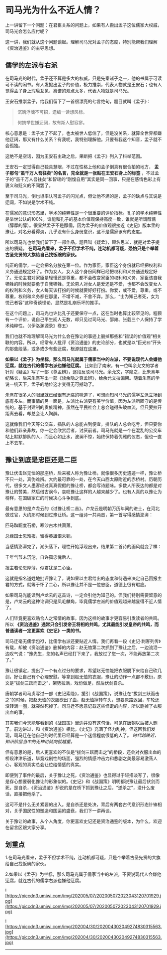 # 司马光为什么不近人情？

上一讲留下一个问题：在君臣关系的问题上，如果有人搬出孟子这位儒家大权威，司马光会怎么应付呢？

这一讲，我们就从这个问题谈起。理解司马光对孟子的态度，特别能帮我们理解《资治通鉴》的主导思想。

## 儒学的左派与右派

在司马光的时代，孟子还不算是多大的权威，只是先秦诸子之一，他的书属于可读可不读的闲书。有人发掘出孟子的价值，极力推崇，代表人物就是王安石；也有人觉得孟子身上瑕瑜互见，离谱的观点太多，代表人物就是司马光。

王安石推崇孟子，给我们留下了一首很漂亮的七言绝句，题目就叫《孟子》：

> 沉魄浮魂不可招，遗编一读想风标。
> 
> 何妨举世嫌迂阔，故有斯人慰寂寥。

核心意思是：孟子太了不起了，也太被世人低估了，但是没关系，就算全世界都嫌他迂阔，那又有什么关系？有我呢，我特别理解他。只要有我这个知音，孟子就不会孤独。

这绝不是空话，因为王安石主政之后，果断把《孟子》列入了科举范围。

王安石一定觉得自己独具慧眼，不过在性格上他和孟子倒真有很合拍的地方， **孟子那句“虽千万人吾往矣”的名言，完全就是一张贴在王安石身上的标签** ，不过孟子的“虽千万人吾往矣”和智瑶的“刚愎自用”其实是同一回事，只是在感情色彩上有褒义和贬义的不同罢了。

至于司马光，倒也坦率认可孟子的闪光点，但让他不满的是，孟子的缺点与其说是迂阔，不如说是学术不纯。

在儒家的意识形态里，学术的纯粹性是一个很重要的评价指标。孔子的学术纯粹性是举世公认的100%，谁能和孔子的基本价值观保持高度一致，谁就是所谓醇儒（醇厚的醇）。很显然孟子不是醇儒，因为孟子的价值观很接近《史记》版本里的豫让，对名分看得淡，几乎没有什么身份意识，这不是儒家该有的态度。

所以司马光也给我们留下了一部作品，题目叫《疑孟》，顾名思义，就是对孟子提出的质疑。 **在司马光看来，孟子不但学术不纯，连动机都可疑，恐怕只是个举着古圣先贤的大旗给自己找饭碗的家伙。**

纯正的儒学，一定会把名分放在第一位。作为家臣，家臣这个身份就已经把权利和义务通通规定好了。作为女人，女人这个身份同样已经把权利和义务通通规定好了。无论主君对家臣是轻慢还是尊重，都不会改变家臣的权利和义务，家臣该自我牺牲的时候就要勇于自我牺牲。无论男人对女人是爱还是不爱，也都不会改变女人的权利和义务，女人每天该打扮的时候就要好好打扮。你爱，或不爱，尊重，或不尊重，权利和义务都在那里，不增不减，不舍不弃。那么，“士为知己者死，女为悦己者容”这种奇谈怪论，显然是礼崩乐坏的推手。

在这个问题上，司马光也许比孔子还要保守一点，这在当时也算比较罕见的。程颢有一个评价，说自己平生阅人无数，却只见过司马光、邵雍、张载三个人保持了学术纯粹性。（《伊洛渊源录》卷五）

我们也就不难理解司马光为什么会在豫让的事迹上删掉那些和“错误的价值观”相关联的内容。所以，经常有人批评《资治通鉴》的史论部分，也就是以“臣光曰”开头的那些段落，或多或少有些迂腐，根源就在这里。

 **如果以《孟子》为坐标，那么司马光就属于儒家当中的左派，不要说现代人会嫌他迂腐，就连古代的儒学右派也嫌他迂腐。** 比如到了南宋，有一位叫余允文的学者针对《疑孟》写了一部《尊孟辨》，逐段反驳司马光。余允文，字隐之，比朱熹年纪略长，后来朱熹写出一部《读余隐之尊孟辨》，给余允文拉偏架。随着朱熹的学说一统天下，孟子的地位这才变得无可撼动了。

朱熹在很多人的眼里就已经很有迂腐的味道了，可想而知司马光的儒学左派立场到底有多左。而事情的另一面是，左派比右派更有美学价值，因为左派所固守的是传统的，基于封建制的贵族精神，虽然在平民社会上总会碰得头破血流，但只要拉开距离去看，却总会让人陶醉。

这就像我们今天等公交车，插队的人总能占到便宜，排队的人总会吃亏，但只要你和他们非亲非故，你一定会欣赏后者，讨厌前者。司马光就是一个在混乱的公交车站上默默排队的人，而且心如止水，波澜不惊，始终保持着优雅的仪态，但也一直上不去车。

## 豫让到底是忠臣还是二臣

豫让伏击赵无恤的那座桥，后来被人称为豫让桥。就像很多历史遗迹一样，豫让桥不只一处，真伪难辨。大约最可靠的一处，在今天山西太原附近的赤桥村。历朝历代，很多文人墨客经过真真假假的豫让桥，都会写诗题咏。多数人所表达的都是对豫让的赞美，然后借古讽今，哀叹豫让这样的人越来越少了。也有人真的以豫让为榜样，在国破家亡的时候决心斗争到底。

最有意思的是卢龙云的《过豫让桥二首》。卢龙云是明朝万历年间的进士，在河北做过官，大约那时候到过豫让桥。这一组诗一共两首，第一首写得感情澎湃：

匹马踟蹰度石桥，寒沙古木共萧萧。

总缘国士恩难报，留得英雄恨未销。

当感情澎湃完了，潮头落下，理性开始浮现出来，结果第二首诗的画风就变了样：

千年气节未沉沦，自许孤忠愧后人。

报主若论恩厚薄，似君犹是二心臣。

这就是指名道姓地批评豫让了，说如果以主君给出的态度和待遇来决定自己回报主君的方式，就等于怀了二心，所以豫让并不是一位忠臣，道德上很有瑕疵。

如果司马光能读到卢龙云的这首诗，一定会引他为知己的。但我们特别需要留意的是，卢龙云的这种论调只是凤毛麟角，毕竟儒学左派的价值观越来越显得不近人情了。

人们毕竟更喜欢贴合人之常情的故事，因为这样的故事才更容易引发读者的共鸣。所以 **《资治通鉴》通常只会引发帝王将相的共鸣，尤其最能引发皇帝的共鸣，而普通读者一定更喜欢《史记》一类的书。**

司马迁毫无儒学包袱，比儒学右派还要贴近人情。我们再看一段《史记·刺客列传》有载，却被《资治通鉴》删掉的内容：赵无恤第二次抓到了豫让之后，一边流泪一边叹气说：“豫先生，您的名声已经打下来了，我放过了您一次，不能再放第二次了。”

豫让很镇定，提出了一个有点过分的要求，希望赵无恤能把衣服脱下来给自己砍几剑，好让自己有个心理安慰。等拿到赵无恤的衣服，豫让的动作一点都不敷衍，原文是“拔剑三跃而击之”，架势拉满，戏份做足，然后伏剑自杀。

唐朝学者司马贞写过一部《史记索隐》，援引《战国策》，说豫让在“拔剑三跃而击之”的时候，把赵无恤的衣服砍出了血，赵无恤掉转车头，想要原路返回，车轮还没转满一圈，就突然死掉了。司马迁不愿意记载这些怪诞的内容，所以删掉了衣服出血的事。

其实我们今天能够看到的《战国策》里边并没有这句话，可见在唐朝以后被人删了。前边讲过，和《资治通鉴》相比，《史记》充满了怪力乱神，但这回我们发现，司马迁在他自己的时代里已经算是一个迷信程度很低的人了。 *时代越晚近，知识阶层当中的无神论倾向就越重。*

但有意思的是，后人更喜欢的不仅是“拔剑三跃而击之”的桥段，还会对衣服出血的桥段津津乐道，毕竟戏剧性的场面，强烈的情感冲击力和悲剧之美最容易激荡人心，客观的真实总会让位给情感的真实。

即便到了事件的最后，关于豫让之死，《资治通鉴》也显得过于轻描淡写了，很像是存心想要弱化豫让的形象似的。《史记》和《战国策》明明都说豫让最后伏剑而死，是自杀，《资治通鉴》却说的是在桥下抓到豫让之后，“遂杀之”，没什么废话，直接把他杀了。

这可不是什么无关紧要的出入。是自杀还是处决，背后有两套古代意识形态针锋相对，关乎国民性的塑造和国运的盛衰，我们下一讲再谈。

关于豫让的故事，从个人角度，你更喜欢史记还是资治通鉴的版本，为什么，欢迎在留言区跟大家分享。

## 划重点

1.在司马光看来，孟子不但学术不纯，连动机都可疑，只是个举着古圣先贤的大旗给自己找饭碗的家伙。

2.如果以《孟子》为坐标，那么司马光属于儒家当中的左派，不要说现代人会嫌他迂腐，就连古代的儒学右派也嫌他迂腐。

![https://piccdn3.umiwi.com/img/202005/07/202005072023043120701929.jpg](https://piccdn3.umiwi.com/img/202005/07/202005072023043120701929.jpg)

![https://piccdn3.umiwi.com/img/202004/30/202004302049274830315563.jpg](https://piccdn3.umiwi.com/img/202004/30/202004302049274830315563.jpg)

---
